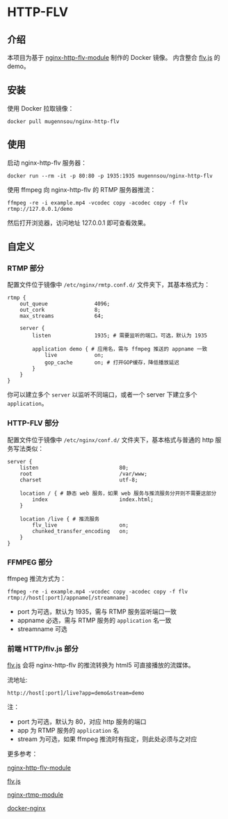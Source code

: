 # HTTP-FLV

## 介绍

本项目为基于 [nginx-http-flv-module](https://github.com/winshining/nginx-http-flv-module) 制作的 Docker 镜像。
内含整合 [flv.js](https://github.com/bilibili/flv.js) 的 demo。

## 安装

使用 Docker 拉取镜像：

```shell
docker pull mugennsou/nginx-http-flv
```

## 使用

启动 nginx-http-flv 服务器：

```shell
docker run --rm -it -p 80:80 -p 1935:1935 mugennsou/nginx-http-flv
```

使用 ffmpeg 向 nginx-http-flv 的 RTMP 服务器推流：

```shell
ffmpeg -re -i example.mp4 -vcodec copy -acodec copy -f flv rtmp://127.0.0.1/demo
```

然后打开浏览器，访问地址 127.0.0.1 即可查看效果。

## 自定义

### RTMP 部分

配置文件位于镜像中 `/etc/nginx/rmtp.conf.d/` 文件夹下，其基本格式为：

```nginx
rtmp {
    out_queue               4096;
    out_cork                8;
    max_streams             64;

    server {
        listen              1935; # 需要监听的端口。可选，默认为 1935

        application demo { # 应用名，需与 ffmpeg 推送的 appname 一致
            live            on;
            gop_cache       on; # 打开GOP缓存，降低播放延迟
        }
    }
}

```

你可以建立多个 `server` 以监听不同端口，或者一个 server 下建立多个 `application`。

### HTTP-FLV 部分

配置文件位于镜像中 `/etc/nginx/conf.d/` 文件夹下，基本格式与普通的 http 服务写法类似：

```nginx
server {
    listen                          80;
    root                            /var/www;
    charset                         utf-8;

    location / { # 静态 web 服务，如果 web 服务与推流服务分开则不需要这部分
        index                       index.html;
    }

    location /live { # 推流服务
        flv_live                    on;
        chunked_transfer_encoding   on;
    }
}
```

### FFMPEG 部分

ffmpeg 推流方式为：

```shell
ffmpeg -re -i example.mp4 -vcodec copy -acodec copy -f flv rtmp://host[:port]/appname[/streamname]
```

- port 为可选，默认为 1935，需与 RTMP 服务监听端口一致
- appname 必选，需与 RTMP 服务的 `application` 名一致
- streamname 可选

### 前端 HTTP/flv.js 部分

[flv.js](https://github.com/bilibili/flv.js) 会将 nginx-http-flv 的推流转换为 html5 可直接播放的流媒体。

流地址:

```
http://host[:port]/live?app=demo&stream=demo
```

注：
- port 为可选，默认为 80，对应 http 服务的端口
- app 为 RTMP 服务的 `application` 名
- stream 为可选，如果 ffmpeg 推流时有指定，则此处必须与之对应

更多参考：

[nginx-http-flv-module](https://github.com/winshining/nginx-http-flv-module)

[flv.js](https://github.com/bilibili/flv.js)

[nginx-rtmp-module](https://github.com/arut/nginx-rtmp-module)

[docker-nginx](https://github.com/nginxinc/docker-nginx)
